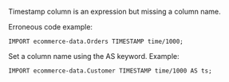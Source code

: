 Timestamp column is an expression but missing a column name.

Erroneous code example:
```
IMPORT ecommerce-data.Orders TIMESTAMP time/1000;
```

Set a column name using the AS keyword. Example:
```
IMPORT ecommerce-data.Customer TIMESTAMP time/1000 AS ts;
```
